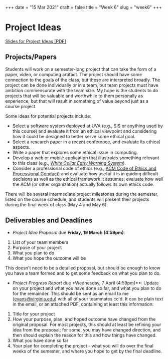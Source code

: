 +++
date = "15 Mar 2021"
draft = false
title = "Week 6"
slug = "week6"
+++

# Project Ideas

[Slides for Project Ideas [PDF]](https://www.dropbox.com/s/l564p9yj0hltd3u/projects.pdf?dl=0)

## Projects/Papers

Students will work on a semester-long project that can take the form
of a paper, video, or computing artifact. The project should have some
connection to the goals of the class, but these are interpreted
broadly. The project can be done individually or in a team, but team
projects must have ambition commensurate with the team size. My hope
is the students to do projects that will be valuable and worthwhile to
them personally as experience, but that will result in something of
value beyond just as a course project.

Some ideas for potential projects include:

- Select a software system deployed at UVA (e.g., SIS or anything used by this course) and evaluate it from an ethical viewpoint and considering how it could be designed to better serve some ethical goal.
- Select a research paper in a recent conference, and evaluate its ethical aspects.
- Write a paper that explores some ethical issue in computing.
- Develop a web or mobile application that illustrates something relevant to this class (e.g., [_White Collar Early Warning System_](https://whitecollar.thenewinquiry.com/)).
- Consider a professional code of ethics (e.g., [ACM Code of Ethics and Processional Conduct](https://www.acm.org/code-of-ethics)) and evaluate how useful it is in guiding difficult decisions as well as the ethical framework it assumes; evaluate how well the ACM (or other organization) actually follows its own ethics code.

There will be several intermediate project milestones during the
semester, listed on the course schedule, and students will present
their projects during the final week of class (May 4 and May 6).

## Deliverables and Deadlines

- _Project Idea Proposal_ due **Friday, 19 March (4:59pm)**:

1. List of your team members
2. Purpose of your project
3. What you plan to do
4. What you hope the outcome will be

This doesn't need to be a detailed proposal, but should be enough to
know you have a team formed and to get some feedback on what you plan
to do.

- _Project Progress Report_ due *Wednesday, 7 April (4:59pm)**: Update
  on your project and what you have done so far, and what you plan to
  do for the remainder. This should be sent as an email to me
  (evans@virginia.edu) with all of your teammates cc'd. It can be
  plain text in the email, or an attached PDF, containing at least
  this information:

1. Title for your project
2. How your purpose, plan, and hoped outcome have changed from the original proposal. For most projects, this should at least be refining your idea from the proposal; for some, you may have changed direction, and then should explain the reason for this and how things have changed.
3. What you have done so far
4. Your plan for completing the project - what you will do over the final weeks of the semester, and where you hope to get by the final deadline.



